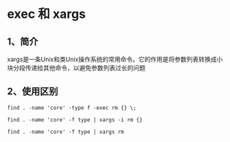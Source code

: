 #  exec 和 xargs

## 1、简介
xargs是一条Unix和类Unix操作系统的常用命令。它的作用是将参数列表转换成小块分段传递给其他命令，以避免参数列表过长的问题

## 2、使用区别
```
find . -name 'core' -type f -exec rm {} \; 

find . -name 'core' -f type | xargs -i rm {} 

find . -name 'core' -f type | xargs rm
```